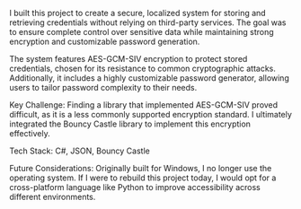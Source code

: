 I built this project to create a secure, localized system for storing and retrieving credentials without relying on third-party services. The goal was to ensure complete control over sensitive data while maintaining strong encryption and customizable password generation.

The system features AES-GCM-SIV encryption to protect stored credentials, chosen for its resistance to common cryptographic attacks. Additionally, it includes a highly customizable password generator, allowing users to tailor password complexity to their needs.

Key Challenge:
Finding a library that implemented AES-GCM-SIV proved difficult, as it is a less commonly supported encryption standard. I ultimately integrated the Bouncy Castle library to implement this encryption effectively.

Tech Stack: C#, JSON, Bouncy Castle

Future Considerations:
Originally built for Windows, I no longer use the operating system. If I were to rebuild this project today, I would opt for a cross-platform language like Python to improve accessibility across different environments.
